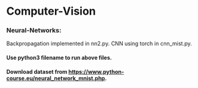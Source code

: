 # Computer-Vision
### Neural-Networks:
Backpropagation implemented in nn2.py.
CNN using torch in cnn_mist.py.

#### Use python3 filename to run above files.
#### Download dataset from https://www.python-course.eu/neural_network_mnist.php.
